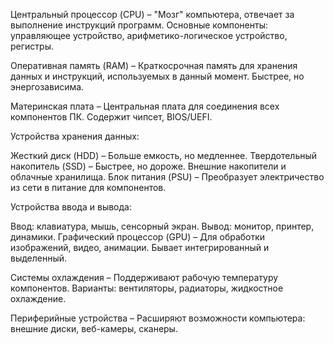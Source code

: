 Центральный процессор (CPU) – "Мозг" компьютера, отвечает за выполнение инструкций программ. Основные компоненты: управляющее устройство, арифметико-логическое устройство, регистры.

Оперативная память (RAM) – Краткосрочная память для хранения данных и инструкций, используемых в данный момент. Быстрее, но энергозависима.

Материнская плата – Центральная плата для соединения всех компонентов ПК. Содержит чипсет, BIOS/UEFI.

Устройства хранения данных:

Жесткий диск (HDD) – Больше емкость, но медленнее.
Твердотельный накопитель (SSD) – Быстрее, но дороже.
Внешние накопители и облачные хранилища.
Блок питания (PSU) – Преобразует электричество из сети в питание для компонентов.

Устройства ввода и вывода:

Ввод: клавиатура, мышь, сенсорный экран.
Вывод: монитор, принтер, динамики.
Графический процессор (GPU) – Для обработки изображений, видео, анимации. Бывает интегрированный и выделенный.

Системы охлаждения – Поддерживают рабочую температуру компонентов. Варианты: вентиляторы, радиаторы, жидкостное охлаждение.

Периферийные устройства – Расширяют возможности компьютера: внешние диски, веб-камеры, сканеры.

